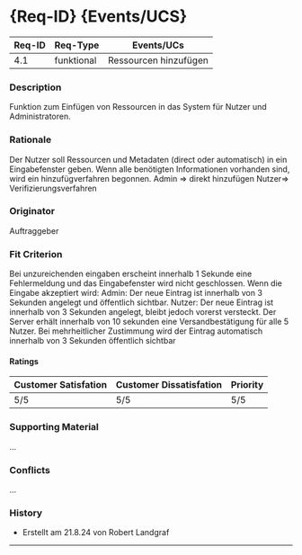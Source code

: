 # {Req-ID} {Events/UCS}

| Req-ID | Req-Type | Events/UCs          |
|--------|----------|---------------------|
| 4.1    |funktional|Ressourcen hinzufügen|

### Description
Funktion zum Einfügen von Ressourcen in das System für Nutzer und Administratoren.

### Rationale
Der Nutzer soll Ressourcen und Metadaten (direct oder automatisch) in ein Eingabefenster geben. Wenn alle benötigten Informationen
vorhanden sind, wird ein hinzufügverfahren begonnen. 
Admin => direkt hinzufügen
Nutzer=> Verifizierungsverfahren

### Originator
Auftraggeber

### Fit Criterion
Bei unzureichenden eingaben erscheint innerhalb 1 Sekunde eine Fehlermeldung und das Eingabefenster wird nicht geschlossen.
Wenn die Eingabe akzeptiert wird:
Admin: Der neue Eintrag ist innerhalb von 3 Sekunden angelegt und öffentlich sichtbar.
Nutzer: Der neue Eintrag ist innerhalb von 3 Sekunden angelegt, bleibt jedoch vorerst versteckt.
	Der Server erhält innerhalb von 10 sekunden eine Versandbestätigung für alle 5 Nutzer.
	Bei mehrheitlicher Zustimmung wird der Eintrag automatisch innerhalb von 3 Sekunden öffentlich sichtbar

#### Ratings
| Customer Satisfation | Customer Dissatisfation | Priority |
|----------------------|-------------------------|----------|
| 5/5                  | 5/5                     | 5/5      |

### Supporting Material
...

### Conflicts
...

### History
- Erstellt am 21.8.24 von Robert Landgraf

---
